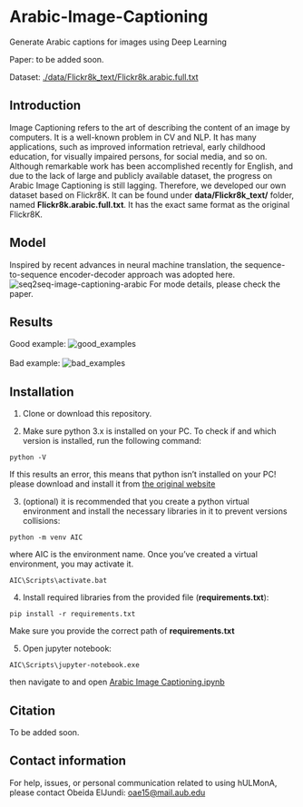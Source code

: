 # Arabic-Image-Captioning
Generate Arabic captions for images using Deep Learning

Paper: to be added soon.

Dataset: [./data/Flickr8k_text/Flickr8k.arabic.full.txt](./data/Flickr8k_text/Flickr8k.arabic.full.txt)

## Introduction
Image Captioning refers to the art of describing the content of an image by computers. It is a well-known problem in CV and NLP. It has many applications, such as improved information retrieval, early childhood education, for visually impaired persons, for social media, and so on. Although remarkable work has been accomplished recently for English, and due to the lack of large and publicly available dataset, the progress on Arabic Image Captioning is still lagging. Therefore, we developed our own dataset based on Flickr8K. It can be found under **data/Flickr8k_text/** folder, named **Flickr8k.arabic.full.txt**. It has the exact same format as the original Flickr8K.

## Model
Inspired by recent advances in neural machine translation, the sequence-to-sequence encoder-decoder approach was adopted here.
![seq2seq-image-captioning-arabic](https://user-images.githubusercontent.com/9033365/50055387-e3ab9980-0156-11e9-859f-dce71314777a.png)
For mode details, please check the paper.

## Results
Good example:
![good_examples](https://user-images.githubusercontent.com/9033365/50055400-181f5580-0157-11e9-8a00-1d7af672b49f.png)
<br /> <br />
Bad example:
![bad_examples](https://user-images.githubusercontent.com/9033365/50055408-2a998f00-0157-11e9-9d63-2b40e46a78f7.png)

## Installation
1. Clone or download this repository.

2. Make sure python 3.x is installed on your PC. To check if and which version is installed, run the following command:
```
python -V
```
If this results an error, this means that python isn’t installed on your PC! please download and install it from [the original website](https://www.python.org/)

3. (optional) it is recommended that you create a python virtual environment and install the necessary libraries in it to prevent versions collisions:
```
python -m venv AIC
```
where AIC is the environment name. Once you’ve created a virtual environment, you may activate it.
```
AIC\Scripts\activate.bat
```

4. Install required libraries from the provided file (**requirements.txt**):
```
pip install -r requirements.txt
```
Make sure you provide the correct path of **requirements.txt**

5. Open jupyter notebook:
```
AIC\Scripts\jupyter-notebook.exe
```
then navigate to and open [Arabic Image Captioning.ipynb](./Arabic%20Image%20Captioning.ipynb)


## Citation
To be added soon.

## Contact information
For help, issues, or personal communication related to using hULMonA, please contact Obeida ElJundi: [oae15@mail.aub.edu](mailto:oae15@mail.aub.edu)
